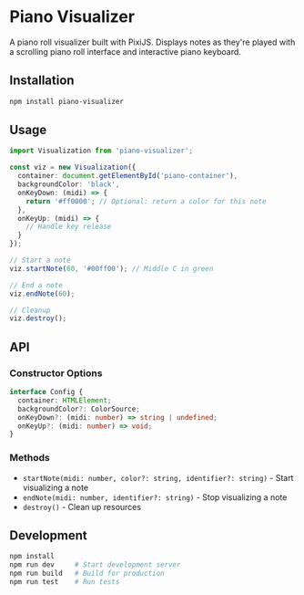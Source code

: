 # Piano Visualizer

A piano roll visualizer built with PixiJS. Displays notes as they're played with a scrolling piano roll interface and interactive piano keyboard.

## Installation

```bash
npm install piano-visualizer
```

## Usage

```typescript
import Visualization from 'piano-visualizer';

const viz = new Visualization({
  container: document.getElementById('piano-container'),
  backgroundColor: 'black',
  onKeyDown: (midi) => {
    return '#ff0000'; // Optional: return a color for this note
  },
  onKeyUp: (midi) => {
    // Handle key release
  }
});

// Start a note
viz.startNote(60, '#00ff00'); // Middle C in green

// End a note
viz.endNote(60);

// Cleanup
viz.destroy();
```

## API

### Constructor Options

```typescript
interface Config {
  container: HTMLElement;
  backgroundColor?: ColorSource;
  onKeyDown?: (midi: number) => string | undefined;
  onKeyUp?: (midi: number) => void;
}
```

### Methods

- `startNote(midi: number, color?: string, identifier?: string)` - Start visualizing a note
- `endNote(midi: number, identifier?: string)` - Stop visualizing a note  
- `destroy()` - Clean up resources

## Development

```bash
npm install
npm run dev     # Start development server
npm run build   # Build for production
npm run test    # Run tests
```
